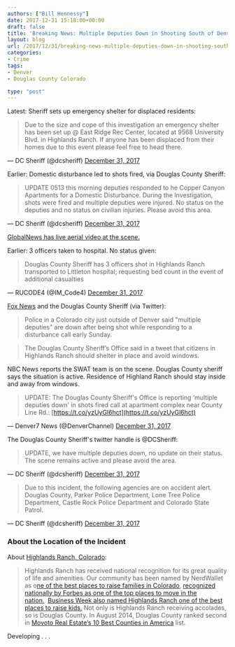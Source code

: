 ```yaml
---
authors: ["Bill Hennessy"]
date: 2017-12-31 15:18:00+00:00
draft: false
title: 'Breaking News: Multiple Deputies Down in Shooting South of Denver (Active)'
layout: blog
url: /2017/12/31/breaking-news-multiple-deputies-down-in-shooting-south-of-denver-active/
categories:
- Crime
tags:
- Denver
- Douglas County Colorado

type: "post"
---
```


Latest: Sheriff sets up emergency shelter for displaced residents:



> 

> 
> Due to the size and cope of this investigation an emergency shelter has been set up @ East Ridge Rec Center, located at 9568 University Blvd. in Highlands Ranch. If anyone has been displaced from their homes due to this event please feel free to head there.
> 
> 
— DC Sheriff (@dcsheriff) [December 31, 2017](https://twitter.com/dcsheriff/status/947497734969397248?ref_src=twsrc%5Etfw)





Earlier: Domestic disturbance led to shots fired, via Douglas County Sheriff:



> 

> 
> UPDATE 0513 this morning deputies responded to he Copper Canyon Apartments for a Domestic Disturbance. During the Investigation, shots were fired and multiple deputies were injured. No status on the deputies and no status on civilian injuries. Please avoid this area.
> 
> 
— DC Sheriff (@dcsheriff) [December 31, 2017](https://twitter.com/dcsheriff/status/947491661181063173?ref_src=twsrc%5Etfw)





[GlobalNews has live aerial video at the scene.](https://globalnews.ca/news/3939798/multiple-officers-down-colorado/)

Earlier: 3 officers taken to hospital. No status given:



> 

> 
> Douglas County Sheriff has 3 officers shot in Highlands Ranch transported to Littleton hospital; requesting bed count in the event of additional casualties
> 
> 
— RUCODE4 (@IM_Code4) [December 31, 2017](https://twitter.com/IM_Code4/status/947471749116919811?ref_src=twsrc%5Etfw)




[Fox News](https://www.foxnews.com/us/2017/12/31/colorado-police-say-multiple-deputies-down-in-incident-outside-denver.html) and the Douglas County Sheriff (via Twitter):



> 

> 
> Police in a Colorado city just outside of Denver said "multiple deputies" are down after being shot while responding to a disturbance call early Sunday.
> 
> 

> 
> The Douglas County Sheriff’s Office said in a tweet that citizens in Highlands Ranch should shelter in place and avoid windows.
> 
> 




NBC News reports the SWAT team is on the scene. Douglas County sheriff says the situation is active. Residence of Highland Ranch should stay inside and away from windows.



> 

> 
> UPDATE: The Douglas County Sheriff's Office is reporting ‘multiple deputies down' in shots fired call at apartment complex near County Line Rd.: [https://t.co/yzUyGl6hct](https://t.co/yzUyGl6hct)
> 
> 
— Denver7 News (@DenverChannel) [December 31, 2017](https://twitter.com/DenverChannel/status/947480163096203265?ref_src=twsrc%5Etfw)





The Douglas County Sheriff's twitter handle is @DCSheriff:



> 

> 
> UPDATE, we have multiple deputies down, no update on their status. The scene remains active and please avoid the area.
> 
> 
— DC Sheriff (@dcsheriff) [December 31, 2017](https://twitter.com/dcsheriff/status/947477506160021504?ref_src=twsrc%5Etfw)







> 

> 
> Due to this incident, the following agencies are on accident alert. Douglas County, Parker Police Department, Lone Tree Police Department, Castle Rock Police Department and Colorado State Patrol.
> 
> 
— DC Sheriff (@dcsheriff) [December 31, 2017](https://twitter.com/dcsheriff/status/947481816151273474?ref_src=twsrc%5Etfw)







### About the Location of the Incident



About [Highlands Ranch, Colorado](https://highlandsranch.org/community/about-highlands-ranch/):



> Highlands Ranch has received national recognition for its great quality of life and amenities. Our community has been named by NerdWallet as o[ne of the best places to raise families in Colorado](https://www.nerdwallet.com/blog/cities/economics/best-places-for-young-families-in-colorado/), [recognized nationally by Forbes as one of the top places to move in the nation.](https://www.forbes.com/2009/07/07/relocate-relocation-cities-lifestyle-real-estate-affordable-moving_slide_21.html?partner=email)  [Business Week also named Highlands Ranch one of the best places to raise kids.](https://images.businessweek.com/ss/09/11/1117_best_places_to_raise_kids/7.htm) Not only is Highlands Ranch receiving accolades, so is Douglas County. In August 2014, Douglas County ranked second in [Movoto Real Estate’s 10 Best Counties in America](https://www.bizjournals.com/denver/blog/broadway_17th/2014/08/a-colorado-county-is-ranked-among-10-best-in.html) list.



Developing . . .
